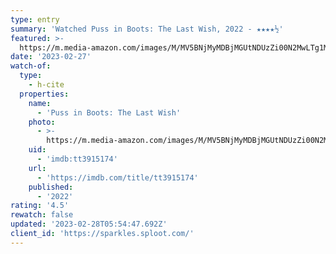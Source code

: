 ```yaml
---
type: entry
summary: 'Watched Puss in Boots: The Last Wish, 2022 - ★★★★½'
featured: >-
  https://m.media-amazon.com/images/M/MV5BNjMyMDBjMGUtNDUzZi00N2MwLTg1MjItZTk2MDE1OTZmNTYxXkEyXkFqcGdeQXVyMTQ5NjA0NDM0._V1_SX300.jpg
date: '2023-02-27'
watch-of:
  type:
    - h-cite
  properties:
    name:
      - 'Puss in Boots: The Last Wish'
    photo:
      - >-
        https://m.media-amazon.com/images/M/MV5BNjMyMDBjMGUtNDUzZi00N2MwLTg1MjItZTk2MDE1OTZmNTYxXkEyXkFqcGdeQXVyMTQ5NjA0NDM0._V1_SX300.jpg
    uid:
      - 'imdb:tt3915174'
    url:
      - 'https://imdb.com/title/tt3915174'
    published:
      - '2022'
rating: '4.5'
rewatch: false
updated: '2023-02-28T05:54:47.692Z'
client_id: 'https://sparkles.sploot.com/'
---
```


